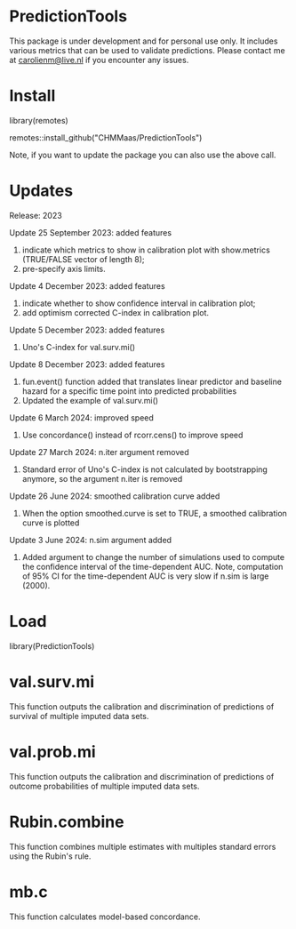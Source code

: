 # PredictionTools
This package is under development and for personal use only. It includes various metrics that can be used to validate predictions. Please contact me at carolienm@live.nl if you encounter any issues.

# Install
library(remotes)

remotes::install_github("CHMMaas/PredictionTools")

Note, if you want to update the package you can also use the above call.

# Updates
Release: 2023

Update 25 September 2023: added features
1. indicate which metrics to show in calibration plot with show.metrics (TRUE/FALSE vector of length 8);
2. pre-specify axis limits.

Update 4 December 2023: added features
1. indicate whether to show confidence interval in calibration plot;
2. add optimism corrected C-index in calibration plot.

Update 5 December 2023: added features
1. Uno's C-index for val.surv.mi()

Update 8 December 2023: added features
1. fun.event() function added that translates linear predictor and baseline hazard for a specific time point into predicted probabilities
2. Updated the example of val.surv.mi()

Update 6 March 2024: improved speed
1. Use concordance() instead of rcorr.cens() to improve speed

Update 27 March 2024: n.iter argument removed
1. Standard error of Uno's C-index is not calculated by bootstrapping anymore, so the argument n.iter is removed

Update 26 June 2024: smoothed calibration curve added
1. When the option smoothed.curve is set to TRUE, a smoothed calibration curve is plotted

Update 3 June 2024: n.sim argument added
1. Added argument to change the number of simulations used to compute the confidence interval of the time-dependent AUC. Note, computation of 95% CI for the time-dependent AUC is very slow if n.sim is large (2000).

# Load
library(PredictionTools)

# val.surv.mi
This function outputs the calibration and discrimination of predictions of survival of multiple imputed data sets.

# val.prob.mi
This function outputs the calibration and discrimination of predictions of outcome probabilities of multiple imputed data sets.

# Rubin.combine
This function combines multiple estimates with multiples standard errors using the Rubin's rule.

# mb.c
This function calculates model-based concordance.
